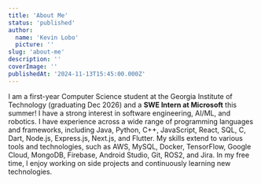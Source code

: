 ```yaml
---
title: 'About Me'
status: 'published'
author:
  name: 'Kevin Lobo'
  picture: ''
slug: 'about-me'
description: ''
coverImage: ''
publishedAt: '2024-11-13T15:45:00.000Z'
---
```


I am a first-year Computer Science student at the Georgia Institute of Technology (graduating Dec 2026) and a **SWE Intern at Microsoft** this summer! I have a strong interest in software engineering, AI/ML, and robotics. I have experience across a wide range of programming languages and frameworks, including Java, Python, C++, JavaScript, React, SQL, C, Dart, Node.js, Express.js, Next.js, and Flutter. My skills extend to various tools and technologies, such as AWS, MySQL, Docker, TensorFlow, Google Cloud, MongoDB, Firebase, Android Studio, Git, ROS2, and Jira. In my free time, I enjoy working on side projects and continuously learning new technologies.
